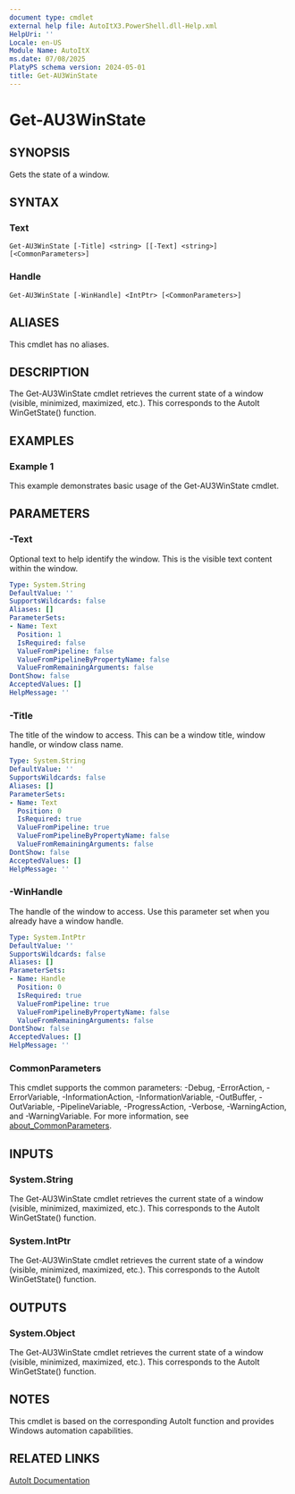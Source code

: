 ```yaml
---
document type: cmdlet
external help file: AutoItX3.PowerShell.dll-Help.xml
HelpUri: ''
Locale: en-US
Module Name: AutoItX
ms.date: 07/08/2025
PlatyPS schema version: 2024-05-01
title: Get-AU3WinState
---
```


# Get-AU3WinState

## SYNOPSIS

Gets the state of a window.

## SYNTAX

### Text

```
Get-AU3WinState [-Title] <string> [[-Text] <string>] [<CommonParameters>]
```

### Handle

```
Get-AU3WinState [-WinHandle] <IntPtr> [<CommonParameters>]
```

## ALIASES

This cmdlet has no aliases.

## DESCRIPTION

The Get-AU3WinState cmdlet retrieves the current state of a window (visible, minimized, maximized, etc.). This corresponds to the AutoIt WinGetState() function.

## EXAMPLES

### Example 1

This example demonstrates basic usage of the Get-AU3WinState cmdlet.

## PARAMETERS

### -Text

Optional text to help identify the window. This is the visible text content within the window.

```yaml
Type: System.String
DefaultValue: ''
SupportsWildcards: false
Aliases: []
ParameterSets:
- Name: Text
  Position: 1
  IsRequired: false
  ValueFromPipeline: false
  ValueFromPipelineByPropertyName: false
  ValueFromRemainingArguments: false
DontShow: false
AcceptedValues: []
HelpMessage: ''
```

### -Title

The title of the window to access. This can be a window title, window handle, or window class name.

```yaml
Type: System.String
DefaultValue: ''
SupportsWildcards: false
Aliases: []
ParameterSets:
- Name: Text
  Position: 0
  IsRequired: true
  ValueFromPipeline: true
  ValueFromPipelineByPropertyName: false
  ValueFromRemainingArguments: false
DontShow: false
AcceptedValues: []
HelpMessage: ''
```

### -WinHandle

The handle of the window to access. Use this parameter set when you already have a window handle.

```yaml
Type: System.IntPtr
DefaultValue: ''
SupportsWildcards: false
Aliases: []
ParameterSets:
- Name: Handle
  Position: 0
  IsRequired: true
  ValueFromPipeline: true
  ValueFromPipelineByPropertyName: false
  ValueFromRemainingArguments: false
DontShow: false
AcceptedValues: []
HelpMessage: ''
```

### CommonParameters

This cmdlet supports the common parameters: -Debug, -ErrorAction, -ErrorVariable,
-InformationAction, -InformationVariable, -OutBuffer, -OutVariable, -PipelineVariable,
-ProgressAction, -Verbose, -WarningAction, and -WarningVariable. For more information, see
[about_CommonParameters](https://go.microsoft.com/fwlink/?LinkID=113216).

## INPUTS

### System.String

The Get-AU3WinState cmdlet retrieves the current state of a window (visible, minimized, maximized, etc.). This corresponds to the AutoIt WinGetState() function.

### System.IntPtr

The Get-AU3WinState cmdlet retrieves the current state of a window (visible, minimized, maximized, etc.). This corresponds to the AutoIt WinGetState() function.

## OUTPUTS

### System.Object

The Get-AU3WinState cmdlet retrieves the current state of a window (visible, minimized, maximized, etc.). This corresponds to the AutoIt WinGetState() function.

## NOTES

This cmdlet is based on the corresponding AutoIt function and provides Windows automation capabilities.

## RELATED LINKS

[AutoIt Documentation](https://www.autoitscript.com/autoit3/docs/)










